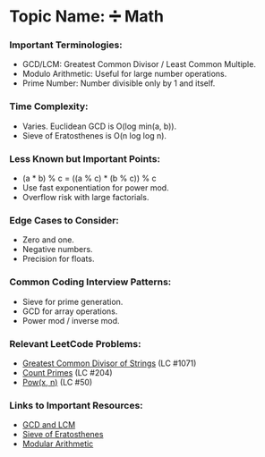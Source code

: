 # Topic Name: ➗ Math

### Important Terminologies:
- GCD/LCM: Greatest Common Divisor / Least Common Multiple.
- Modulo Arithmetic: Useful for large number operations.
- Prime Number: Number divisible only by 1 and itself.

### Time Complexity:
- Varies. Euclidean GCD is O(log min(a, b)).
- Sieve of Eratosthenes is O(n log log n).

### Less Known but Important Points:
- (a * b) % c = ((a % c) * (b % c)) % c
- Use fast exponentiation for power mod.
- Overflow risk with large factorials.

### Edge Cases to Consider:
- Zero and one.
- Negative numbers.
- Precision for floats.

### Common Coding Interview Patterns:
- Sieve for prime generation.
- GCD for array operations.
- Power mod / inverse mod.

### Relevant LeetCode Problems:
- [Greatest Common Divisor of Strings](https://leetcode.com/problems/greatest-common-divisor-of-strings/) (LC #1071)
- [Count Primes](https://leetcode.com/problems/count-primes/) (LC #204)
- [Pow(x, n)](https://leetcode.com/problems/powx-n/) (LC #50)

### Links to Important Resources:
- [GCD and LCM](https://www.geeksforgeeks.org/gcd-in-python/)
- [Sieve of Eratosthenes](https://www.geeksforgeeks.org/sieve-of-eratosthenes/)
- [Modular Arithmetic](https://cp-algorithms.com/algebra/module-inverse.html)